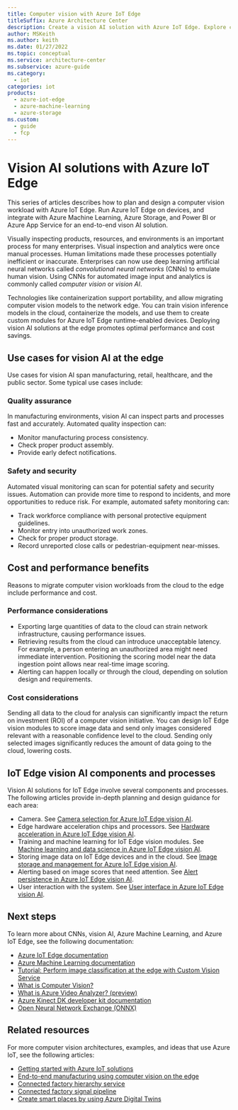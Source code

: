 ```yaml
---
title: Computer vision with Azure IoT Edge
titleSuffix: Azure Architecture Center
description: Create a vision AI solution with Azure IoT Edge. Explore computer vision hardware, machine learning and storage requirements, alerting, and user interfaces.
author: MSKeith
ms.author: keith
ms.date: 01/27/2022
ms.topic: conceptual
ms.service: architecture-center
ms.subservice: azure-guide
ms.category:
  - iot
categories: iot
products:
  - azure-iot-edge
  - azure-machine-learning
  - azure-storage
ms.custom:
  - guide
  - fcp
---
```


# Vision AI solutions with Azure IoT Edge

This series of articles describes how to plan and design a computer vision workload with Azure IoT Edge. Run Azure IoT Edge on devices, and integrate with Azure Machine Learning, Azure Storage, and Power BI or Azure App Service for an end-to-end vison AI solution.

Visually inspecting products, resources, and environments is an important process for many enterprises. Visual inspection and analytics were once manual processes. Human limitations made these processes potentially inefficient or inaccurate. Enterprises can now use deep learning artificial neural networks called *convolutional neural networks* (CNNs) to emulate human vision. Using CNNs for automated image input and analytics is commonly called *computer vision* or *vision AI*.

Technologies like containerization support portability, and allow migrating computer vision models to the network edge. You can train vision inference models in the cloud, containerize the models, and use them to create custom modules for Azure IoT Edge runtime-enabled devices. Deploying vision AI solutions at the edge promotes optimal performance and cost savings.

## Use cases for vision AI at the edge

Use cases for vision AI span manufacturing, retail, healthcare, and the public sector. Some typical use cases include:

### Quality assurance

In manufacturing environments, vision AI can inspect parts and processes fast and accurately. Automated quality inspection can:

- Monitor manufacturing process consistency.
- Check proper product assembly.
- Provide early defect notifications.

### Safety and security

Automated visual monitoring can scan for potential safety and security issues. Automation can provide more time to respond to incidents, and more opportunities to reduce risk. For example, automated safety monitoring can:

- Track workforce compliance with personal protective equipment guidelines.
- Monitor entry into unauthorized work zones.
- Check for proper product storage.
- Record unreported close calls or pedestrian-equipment near-misses.

## Cost and performance benefits

Reasons to migrate computer vision workloads from the cloud to the edge include performance and cost.

### Performance considerations

- Exporting large quantities of data to the cloud can strain network infrastructure, causing performance issues.
- Retrieving results from the cloud can introduce unacceptable latency. For example, a person entering an unauthorized area might need immediate intervention. Positioning the scoring model near the data ingestion point allows near real-time image scoring.
- Alerting can happen locally or through the cloud, depending on solution design and requirements.

### Cost considerations

Sending all data to the cloud for analysis can significantly impact the return on investment (ROI) of a computer vision initiative. You can design IoT Edge vision modules to score image data and send only images considered relevant with a reasonable confidence level to the cloud. Sending only selected images significantly reduces the amount of data going to the cloud, lowering costs.

## IoT Edge vision AI components and processes

Vision AI solutions for IoT Edge involve several components and processes. The following articles provide in-depth planning and design guidance for each area:

- Camera. See [Camera selection for Azure IoT Edge vision AI](./camera.md).
- Edge hardware acceleration chips and processors. See [Hardware acceleration in Azure IoT Edge vision AI](./hardware.md).
- Training and machine learning for IoT Edge vision modules. See [Machine learning and data science in Azure IoT Edge vision AI](./machine-learning.md).
- Storing image data on IoT Edge devices and in the cloud. See [Image storage and management for Azure IoT Edge vision AI](./image-storage.md).
- Alerting based on image scores that need attention. See [Alert persistence in Azure IoT Edge vision AI](./alerts.md).
- User interaction with the system. See [User interface in Azure IoT Edge vision AI](./user-interface.md).

## Next steps

To learn more about CNNs, vision AI, Azure Machine Learning, and Azure IoT Edge, see the following documentation:

- [Azure IoT Edge documentation](/azure/iot-edge/)
- [Azure Machine Learning documentation](/azure/machine-learning/)
- [Tutorial: Perform image classification at the edge with Custom Vision Service](/azure/iot-edge/tutorial-deploy-custom-vision)
- [What is Computer Vision?](/azure/cognitive-services/computer-vision/overview)
- [What is Azure Video Analyzer? (preview)](/azure/azure-video-analyzer/video-analyzer-docs/overview)
- [Azure Kinect DK developer kit documentation](/azure/kinect-dk/)
- [Open Neural Network Exchange (ONNX)](https://onnx.ai/)

## Related resources

For more computer vision architectures, examples, and ideas that use Azure IoT, see the following articles:

- [Getting started with Azure IoT solutions](/azure/architecture/reference-architectures/iot/iot-architecture-overview)
- [End-to-end manufacturing using computer vision on the edge](/azure/architecture/reference-architectures/ai/end-to-end-smart-factory)
- [Connected factory hierarchy service](/azure/architecture/solution-ideas/articles/connected-factory-hierarchy-service)
- [Connected factory signal pipeline](/azure/architecture/example-scenario/iot/connected-factory-signal-pipeline)
- [Create smart places by using Azure Digital Twins](/azure/architecture/example-scenario/iot/smart-places)
